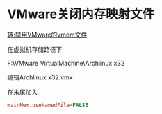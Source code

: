 # VMware关闭内存映射文件

[转:禁用VMware的vmem文件](http://blog.csdn.net/yatelanda/article/details/7351772)

在虚拟机存储路径下

F:\VMware VirtualMachine\Archlinux x32

编辑Archlinux x32.vmx

在末尾加入

```ini
mainMem.useNamedFile=FALSE
```